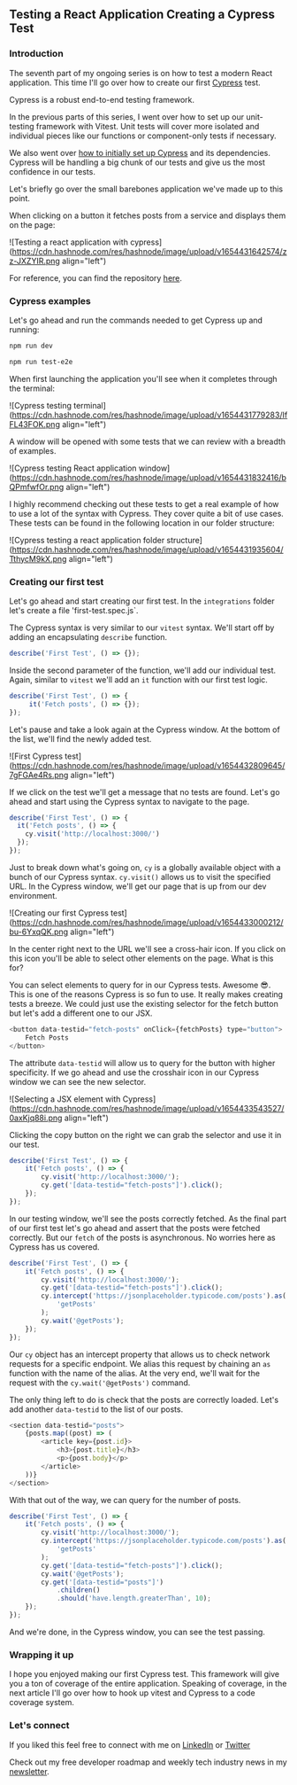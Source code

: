 ## Testing a React Application Creating a Cypress Test

### Introduction

The seventh part of my ongoing series is on how to test a modern React application. This time I'll go over how to create our first [Cypress](https://www.cypress.io/) test.

Cypress is a robust end-to-end testing framework.

In the previous parts of this series, I went over how to set up our unit-testing framework with Vitest. Unit tests will cover more isolated and individual pieces like our functions or component-only tests if necessary.

We also went over [how to initially set up Cypress](https://relatablecode.com/testing-a-react-application-setting-up-cypress) and its dependencies. Cypress will be handling a big chunk of our tests and give us the most confidence in our tests.

Let's briefly go over the small barebones application we've made up to this point.

When clicking on a button it fetches posts from a service and displays them on the page:

![Testing a react application with cypress](https://cdn.hashnode.com/res/hashnode/image/upload/v1654431642574/zz-JXZYIR.png align="left")

For reference, you can find the repository [here](https://github.com/diballesteros/react-testing).

### Cypress examples

Let's go ahead and run the commands needed to get Cypress up and running:

```bash
npm run dev

npm run test-e2e
```

When first launching the application you'll see when it completes through the terminal:

![Cypress testing terminal](https://cdn.hashnode.com/res/hashnode/image/upload/v1654431779283/IfFL43FOK.png align="left")

A window will be opened with some tests that we can review with a breadth of examples.

![Cypress testing React application window](https://cdn.hashnode.com/res/hashnode/image/upload/v1654431832416/bQPmfwfOr.png align="left")

I highly recommend checking out these tests to get a real example of how to use a lot of the syntax with Cypress. They cover quite a bit of use cases. These tests can be found in the following location in our folder structure:

![Cypress testing a react application folder structure](https://cdn.hashnode.com/res/hashnode/image/upload/v1654431935604/TthycM9kX.png align="left")

### Creating our first test

Let's go ahead and start creating our first test. In the `integrations` folder let's create a file 'first-test.spec.js`.

The Cypress syntax is very similar to our `vitest` syntax. We'll start off by adding an encapsulating `describe` function.

```js
describe('First Test', () => {});
```

Inside the second parameter of the function, we'll add our individual test. Again, similar to `vitest`  we'll add an `it` function with our first test logic.

```js
describe('First Test', () => {
     it('Fetch posts', () => {});
});
```
Let's pause and take a look again at the Cypress window. At the bottom of the list, we'll find the newly added test.

![First Cypress test](https://cdn.hashnode.com/res/hashnode/image/upload/v1654432809645/7gFGAe4Rs.png align="left")

If we click on the test we'll get a message that no tests are found. Let's go ahead and start using the Cypress syntax to navigate to the page.

```js
describe('First Test', () => {
  it('Fetch posts', () => {
    cy.visit('http://localhost:3000/')
  });
});
```

Just to break down what's going on, `cy` is a globally available object with a bunch of our Cypress syntax. `cy.visit()` allows us to visit the specified URL. In the Cypress window, we'll get our page that is up from our dev environment.

![Creating our first Cypress test](https://cdn.hashnode.com/res/hashnode/image/upload/v1654433000212/bu-6YxqQK.png align="left")

In the center right next to the URL we'll see a cross-hair icon. If you click on this icon you'll be able to select other elements on the page. What is this for?

You can select elements to query for in our Cypress tests. Awesome 😎. This is one of the reasons Cypress is so fun to use. It really makes creating tests a breeze.  We could just use the existing selector for the fetch button but let's add a different one to our JSX.

```js
<button data-testid="fetch-posts" onClick={fetchPosts} type="button">
    Fetch Posts
</button>
```

The attribute `data-testid` will allow us to query for the button with higher specificity. If we go ahead and use the crosshair icon in our Cypress window we can see the new selector.

![Selecting a JSX element with Cypress](https://cdn.hashnode.com/res/hashnode/image/upload/v1654433543527/0axKjq88i.png align="left")

Clicking the copy button on the right we can grab the selector and use it in our test.

```js
describe('First Test', () => {
	it('Fetch posts', () => {
		cy.visit('http://localhost:3000/');
        cy.get('[data-testid="fetch-posts"]').click();
	});
});
```

In our testing window, we'll see the posts correctly fetched. As the final part of our first test let's go ahead and assert that the posts were fetched correctly. But our `fetch` of the posts is asynchronous. No worries here as Cypress has us covered.

```js
describe('First Test', () => {
	it('Fetch posts', () => {
		cy.visit('http://localhost:3000/');
		cy.get('[data-testid="fetch-posts"]').click();
		cy.intercept('https://jsonplaceholder.typicode.com/posts').as(
			'getPosts'
		);
		cy.wait('@getPosts');
	});
});
```

Our `cy` object has an intercept property that allows us to check network requests for a specific endpoint. We alias this request by chaining an `as` function with the name of the alias. At the very end, we'll wait for the request with the `cy.wait('@getPosts')` command.

The only thing left to do is check that the posts are correctly loaded. Let's add another `data-testid` to the list of our posts.

```js
<section data-testid="posts">
    {posts.map((post) => (
        <article key={post.id}>
			<h3>{post.title}</h3>
			<p>{post.body}</p>
		</article>
    ))}
</section>
```
With that out of the way, we can query for the number of posts.

```js
describe('First Test', () => {
	it('Fetch posts', () => {
		cy.visit('http://localhost:3000/');
		cy.intercept('https://jsonplaceholder.typicode.com/posts').as(
			'getPosts'
		);
		cy.get('[data-testid="fetch-posts"]').click();
		cy.wait('@getPosts');
		cy.get('[data-testid="posts"]')
			.children()
			.should('have.length.greaterThan', 10);
	});
});
```

And we're done, in the Cypress window, you can see the test passing.

### Wrapping it up

I hope you enjoyed making our first Cypress test. This framework will give you a ton of coverage of the entire application. Speaking of coverage, in the next article I'll go over how to hook up vitest and Cypress to a code coverage system.

### Let's connect

If you liked this feel free to connect with me on [LinkedIn](https://www.linkedin.com/in/relatablecode) or [Twitter](https://twitter.com/relatablecoder)

Check out my free developer roadmap and weekly tech industry news in my [newsletter](https://relatablecode.substack.com/).
